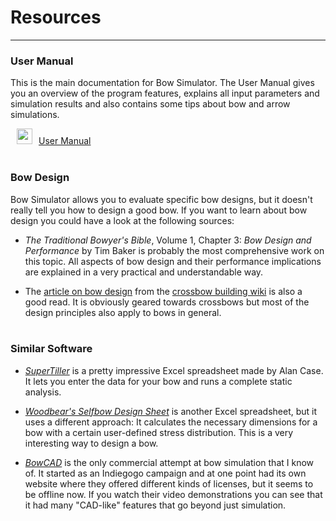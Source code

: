 # Resources

---

### User Manual

This is the main documentation for Bow Simulator. The User Manual gives you an overview of the program features, explains all input parameters and simulation results and also contains some tips about bow and arrow simulations.

<img src="../img/icon_pdf.png" style="width: 25px; margin: 0px 10px 0px 10px">[User Manual](files/manual.pdf)
<br><br>

### Bow Design

Bow Simulator allows you to evaluate specific bow designs, but it doesn't really tell you how to design a good bow. If you want to learn about bow design you could have a look at the following sources:

* *The Traditional Bowyer's Bible*, Volume 1, Chapter 3: *Bow Design and Performance* by Tim Baker is probably the most comprehensive work on this topic.
All aspects of bow design and their performance implications are explained in a very practical and understandable way.

* The [article on bow design](http://crossbow.wikia.com/wiki/Bow_design) from the [crossbow building wiki](http://crossbow.wikia.com/wiki/Crossbow_Building_Wiki) is also a good read.
It is obviously geared towards crossbows but most of the design principles also apply to bows in general.
<br><br>

### Similar Software

* [*SuperTiller*](http://www.buildyourownbow.com/build-alongs/how-to-use-supertiller-build-along/) is a pretty impressive Excel spreadsheet made by Alan Case. It lets you enter the data for your bow and runs a complete static analysis.

* [*Woodbear's Selfbow Design Sheet*](files/woodbears-selfbow-design-sheet.zip) is another Excel spreadsheet, but it uses a different approach: It calculates the necessary dimensions for a bow with a certain user-defined stress distribution. This is a very interesting way to design a bow.

* [*BowCAD*](https://www.indiegogo.com/projects/bowcad#/) is the only commercial attempt at bow simulation that I know of. It started as an Indiegogo campaign and at one point had its own website where they offered different kinds of licenses, but it seems to be offline now. If you watch their video demonstrations you can see that it had many "CAD-like" features that go beyond just simulation.

<!--
### Technical Documentation

The Technical Documentation is geared towards developers and interested users who want to know exactly what the program is doing behind the scenes.
It contains all the theoretical work that Bow Simulator is based on, including the considerations that led to the mathematical bow model,
the derivation of the equations of motion and the numerical solution methods used to obtain the final results.

<img src="../img/icon_pdf.png" style="width: 25px; margin: 0px 10px 0px 10px">[Technical Documentation]()
<br>
<br>
-->

<!--
### Related Topics

**Similar Software**

* Supertiller

* Woodbear's bow selfbow design sheet

* BowCAD

**Archery Physics**

* *Determining the Stiffness Properties of Bowstring Materials* by Stefan Pfeifer [(PFD)]()

* *A method for static dimensioning of bows* by Stefan Pfeifer [(PDF)]()

**Bow Design**

* *The Traditional Bowyer's Bible*, Volume 1, Chapter 3: *Bow Design and Performance* by Tim Baker is a very good and exhaustive introduction to bow design.
The author manages to explain all aspects of bow design and their performance implications in a technical but still very comprehensible way.

* The [article on bow design](http://crossbow.wikia.com/wiki/Bow_design) from the [crossbow building wiki](http://crossbow.wikia.com/wiki/Crossbow_Building_Wiki) is another good read.
It is obviously geared towards crossbows but most of the design principles also apply to bows in general.
-->